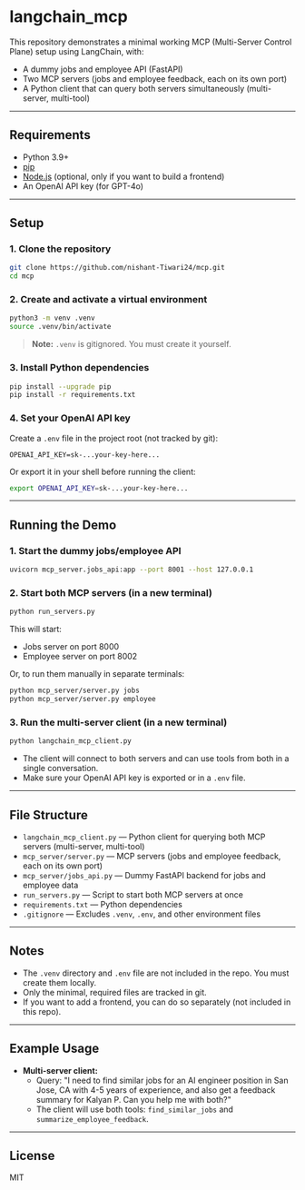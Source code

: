 # langchain_mcp

This repository demonstrates a minimal working MCP (Multi-Server Control Plane) setup using LangChain, with:
- A dummy jobs and employee API (FastAPI)
- Two MCP servers (jobs and employee feedback, each on its own port)
- A Python client that can query both servers simultaneously (multi-server, multi-tool)

---

## Requirements
- Python 3.9+
- [pip](https://pip.pypa.io/en/stable/)
- [Node.js](https://nodejs.org/) (optional, only if you want to build a frontend)
- An OpenAI API key (for GPT-4o)

---

## Setup

### 1. Clone the repository
```sh
git clone https://github.com/nishant-Tiwari24/mcp.git
cd mcp
```

### 2. Create and activate a virtual environment
```sh
python3 -m venv .venv
source .venv/bin/activate
```
> **Note:** `.venv` is gitignored. You must create it yourself.

### 3. Install Python dependencies
```sh
pip install --upgrade pip
pip install -r requirements.txt
```

### 4. Set your OpenAI API key
Create a `.env` file in the project root (not tracked by git):
```
OPENAI_API_KEY=sk-...your-key-here...
```
Or export it in your shell before running the client:
```sh
export OPENAI_API_KEY=sk-...your-key-here...
```

---

## Running the Demo

### 1. Start the dummy jobs/employee API
```sh
uvicorn mcp_server.jobs_api:app --port 8001 --host 127.0.0.1
```

### 2. Start both MCP servers (in a new terminal)
```sh
python run_servers.py
```
This will start:
- Jobs server on port 8000
- Employee server on port 8002

Or, to run them manually in separate terminals:
```sh
python mcp_server/server.py jobs
python mcp_server/server.py employee
```

### 3. Run the multi-server client (in a new terminal)
```sh
python langchain_mcp_client.py
```
- The client will connect to both servers and can use tools from both in a single conversation.
- Make sure your OpenAI API key is exported or in a `.env` file.

---

## File Structure
- `langchain_mcp_client.py` — Python client for querying both MCP servers (multi-server, multi-tool)
- `mcp_server/server.py` — MCP servers (jobs and employee feedback, each on its own port)
- `mcp_server/jobs_api.py` — Dummy FastAPI backend for jobs and employee data
- `run_servers.py` — Script to start both MCP servers at once
- `requirements.txt` — Python dependencies
- `.gitignore` — Excludes `.venv`, `.env`, and other environment files

---

## Notes
- The `.venv` directory and `.env` file are not included in the repo. You must create them locally.
- Only the minimal, required files are tracked in git.
- If you want to add a frontend, you can do so separately (not included in this repo).

---

## Example Usage
- **Multi-server client:**
  - Query: "I need to find similar jobs for an AI engineer position in San Jose, CA with 4-5 years of experience, and also get a feedback summary for Kalyan P. Can you help me with both?"
  - The client will use both tools: `find_similar_jobs` and `summarize_employee_feedback`.

---

## License
MIT
